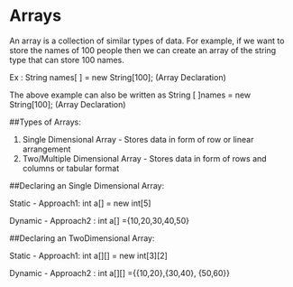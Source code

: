 # Arrays 

An array is a collection of similar types of data. 
For example, if we want to store the names of 100 people then we can create an array of the string type that can store 100 names.

Ex : String names[ ] = new String[100];  (Array Declaration)

The above example can also be written as String [ ]names = new String[100];  (Array Declaration)

##Types of Arrays:

1) Single Dimensional Array - Stores data in form of row or linear arrangement
2) Two/Multiple Dimensional Array - Stores data in form of rows and columns or tabular format

##Declaring an Single Dimensional Array:

Static  - Approach1: int a[] = new int[5]

Dynamic - Approach2 : int a[] ={10,20,30,40,50}


##Declaring an TwoDimensional Array:

Static  - Approach1: int a[][] = new int[3][2]

Dynamic - Approach2 : int a[][] ={{10,20},{30,40}, {50,60}}

